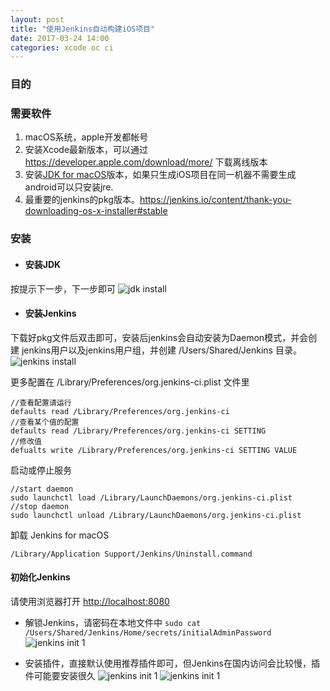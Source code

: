 ```yaml
---
layout: post
title: "使用Jenkins自动构建iOS项目"
date: 2017-03-24 14:00
categories: xcode oc ci
---
```


### 目的 ###



### 需要软件 ###

1. macOS系统，apple开发都帐号
2. 安装Xcode最新版本，可以通过 https://developer.apple.com/download/more/ 下载离线版本
3. 安装[JDK for macOS](http://www.oracle.com/technetwork/java/javase/downloads/jdk8-downloads-2133151.html)版本，如果只生成iOS项目在同一机器不需要生成android可以只安装jre.
4. 最重要的jenkins的pkg版本。https://jenkins.io/content/thank-you-downloading-os-x-installer#stable

### 安装 ###

* #### 安装JDK ####

按提示下一步，下一步即可
![jdk install](http://guohai163.github.io/doc-pic/jenkins4xcode/jdk-install.png)

* #### 安装Jenkins ####

下载好pkg文件后双击即可，安装后jenkins会自动安装为Daemon模式，并会创建 jenkins用户以及jenkins用户组，并创建 /Users/Shared/Jenkins 目录。
![jenkins install](http://guohai163.github.io/doc-pic/jenkins4xcode/jenkins-install.png)

更多配置在 /Library/Preferences/org.jenkins-ci.plist 文件里

~~~
//查看配置请运行
defaults read /Library/Preferences/org.jenkins-ci
//查看某个值的配置
defaults read /Library/Preferences/org.jenkins-ci SETTING
//修改值
defualts write /Library/Preferences/org.jenkins-ci SETTING VALUE
~~~

启动或停止服务

```
//start daemon
sudo launchctl load /Library/LaunchDaemons/org.jenkins-ci.plist
//stop daemon
sudo launchctl unload /Library/LaunchDaemons/org.jenkins-ci.plist
```

卸载 Jenkins for macOS
```
/Library/Application Support/Jenkins/Uninstall.command
```

#### 初始化Jenkins ####

请使用浏览器打开 [http://localhost:8080](http://localhost:8080)

* 解锁Jenkins，请密码在本地文件中 ``` sudo cat /Users/Shared/Jenkins/Home/secrets/initialAdminPassword ```
![jenkins init 1](http://guohai163.github.io/doc-pic/jenkins4xcode/jenkins-init-1.png)

* 安装插件，直接默认使用推荐插件即可，但Jenkins在国内访问会比较慢，插件可能要安装很久
![jenkins init 1](http://guohai163.github.io/doc-pic/jenkins4xcode/jenkins-init-2.png)
![jenkins init 1](http://guohai163.github.io/doc-pic/jenkins4xcode/jenkins-init-3.png)
